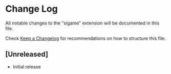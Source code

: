 # Change Log

All notable changes to the "sigame" extension will be documented in this file.

Check [Keep a Changelog](http://keepachangelog.com/) for recommendations on how to structure this file.

## [Unreleased]

- Initial release